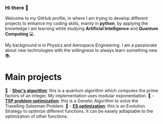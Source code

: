 ### Hi there 👋

Welcome to my GitHub profile, in where I am trying to develop different projects to enhance my coding skills, mainly in 
__python__, by applying the knowledge I am learning while studying __Artificial Intelligence__ and __Quantum Computing__ 💻.

My background is in Physics and Aerospace Engineering. I am a passionate about new technologies with the willingness to 
always learn  something new📚. 

# Main projects

🦠 - [**Shor's algorithm**](https://github.com/jmpr1991/Shor_algorithm): this is a quantum algorithm which computes the 
prime factors of an integer. My implementation uses modular exponentiation.
🦠 - [**TSP problem optimization**](https://github.com/jmpr1991/TSP_problem): this is a Genetic Algorithm to solve 
the Travelling Salesman Problem.
🦠 - [**ES optimization**](https://github.com/jmpr1991/ES-Optimization): this is an Evolution Strategy to optimize different functions.
It can be easely adtaptable to the optimization of other functions.
